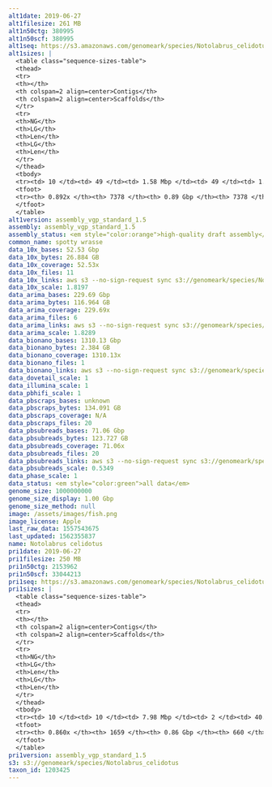 ```yaml
---
alt1date: 2019-06-27
alt1filesize: 261 MB
alt1n50ctg: 380995
alt1n50scf: 380995
alt1seq: https://s3.amazonaws.com/genomeark/species/Notolabrus_celidotus/fNotCel1/assembly_vgp_standard_1.5/fNotCel1.alt.asm.20190627.fasta.gz
alt1sizes: |
  <table class="sequence-sizes-table">
  <thead>
  <tr>
  <th></th>
  <th colspan=2 align=center>Contigs</th>
  <th colspan=2 align=center>Scaffolds</th>
  </tr>
  <tr>
  <th>NG</th>
  <th>LG</th>
  <th>Len</th>
  <th>LG</th>
  <th>Len</th>
  </tr>
  </thead>
  <tbody>
  <tr><td> 10 </td><td> 49 </td><td> 1.58 Mbp </td><td> 49 </td><td> 1.58 Mbp </td></tr>  <tr><td> 20 </td><td> 127 </td><td> 1.09 Mbp </td><td> 127 </td><td> 1.09 Mbp </td></tr>  <tr><td> 30 </td><td> 237 </td><td> 0.78 Mbp </td><td> 237 </td><td> 0.78 Mbp </td></tr>  <tr><td> 40 </td><td> 391 </td><td> 0.55 Mbp </td><td> 391 </td><td> 0.55 Mbp </td></tr>  <tr style="background-color:#cccccc;"><td> 50 </td><td> 606 </td><td> 0.38 Mbp </td><td> 606 </td><td> 0.38 Mbp </td></tr>  <tr><td> 60 </td><td> 945 </td><td> 0.22 Mbp </td><td> 945 </td><td> 0.22 Mbp </td></tr>  <tr><td> 70 </td><td> 1641 </td><td> 90.28 Kbp </td><td> 1641 </td><td> 90.28 Kbp </td></tr>  <tr><td> 80 </td><td> 3477 </td><td> 38.66 Kbp </td><td> 3477 </td><td> 38.66 Kbp </td></tr>  <tr><td> 90 </td><td> - </td><td> - </td><td> - </td><td> - </td></tr>  <tr><td> 100 </td><td> - </td><td> - </td><td> - </td><td> - </td></tr>  </tbody>
  <tfoot>
  <tr><th> 0.892x </th><th> 7378 </th><th> 0.89 Gbp </th><th> 7378 </th><th> 0.89 Gbp </th></tr>
  </tfoot>
  </table>
alt1version: assembly_vgp_standard_1.5
assembly: assembly_vgp_standard_1.5
assembly_status: <em style="color:orange">high-quality draft assembly</em>
common_name: spotty wrasse
data_10x_bases: 52.53 Gbp
data_10x_bytes: 26.884 GB
data_10x_coverage: 52.53x
data_10x_files: 11
data_10x_links: aws s3 --no-sign-request sync s3://genomeark/species/Notolabrus_celidotus/fNotCel1/genomic_data/10x/ .<br>
data_10x_scale: 1.8197
data_arima_bases: 229.69 Gbp
data_arima_bytes: 116.964 GB
data_arima_coverage: 229.69x
data_arima_files: 6
data_arima_links: aws s3 --no-sign-request sync s3://genomeark/species/Notolabrus_celidotus/fNotCel1/genomic_data/arima/ .<br>
data_arima_scale: 1.8289
data_bionano_bases: 1310.13 Gbp
data_bionano_bytes: 2.384 GB
data_bionano_coverage: 1310.13x
data_bionano_files: 1
data_bionano_links: aws s3 --no-sign-request sync s3://genomeark/species/Notolabrus_celidotus/fNotCel1/genomic_data/bionano/ .<br>
data_dovetail_scale: 1
data_illumina_scale: 1
data_pbhifi_scale: 1
data_pbscraps_bases: unknown
data_pbscraps_bytes: 134.091 GB
data_pbscraps_coverage: N/A
data_pbscraps_files: 20
data_pbsubreads_bases: 71.06 Gbp
data_pbsubreads_bytes: 123.727 GB
data_pbsubreads_coverage: 71.06x
data_pbsubreads_files: 20
data_pbsubreads_links: aws s3 --no-sign-request sync s3://genomeark/species/Notolabrus_celidotus/fNotCel1/genomic_data/pacbio/ . --exclude "*scraps.bam* --exclude "*ccs.bam*"<br>
data_pbsubreads_scale: 0.5349
data_phase_scale: 1
data_status: <em style="color:green">all data</em>
genome_size: 1000000000
genome_size_display: 1.00 Gbp
genome_size_method: null
image: /assets/images/fish.png
image_license: Apple
last_raw_data: 1557543675
last_updated: 1562355837
name: Notolabrus celidotus
pri1date: 2019-06-27
pri1filesize: 250 MB
pri1n50ctg: 2153962
pri1n50scf: 33044213
pri1seq: https://s3.amazonaws.com/genomeark/species/Notolabrus_celidotus/fNotCel1/assembly_vgp_standard_1.5/fNotCel1.pri.asm.20190627.fasta.gz
pri1sizes: |
  <table class="sequence-sizes-table">
  <thead>
  <tr>
  <th></th>
  <th colspan=2 align=center>Contigs</th>
  <th colspan=2 align=center>Scaffolds</th>
  </tr>
  <tr>
  <th>NG</th>
  <th>LG</th>
  <th>Len</th>
  <th>LG</th>
  <th>Len</th>
  </tr>
  </thead>
  <tbody>
  <tr><td> 10 </td><td> 10 </td><td> 7.98 Mbp </td><td> 2 </td><td> 40.51 Mbp </td></tr>  <tr><td> 20 </td><td> 26 </td><td> 5.14 Mbp </td><td> 5 </td><td> 35.40 Mbp </td></tr>  <tr><td> 30 </td><td> 49 </td><td> 3.75 Mbp </td><td> 7 </td><td> 35.21 Mbp </td></tr>  <tr><td> 40 </td><td> 80 </td><td> 2.75 Mbp </td><td> 10 </td><td> 34.51 Mbp </td></tr>  <tr style="background-color:#cccccc;"><td> 50 </td><td> 122 </td><td style="background-color:#88ff88;"> 2.15 Mbp </td><td> 13 </td><td style="background-color:#88ff88;"> 33.04 Mbp </td></tr>  <tr><td> 60 </td><td> 179 </td><td> 1.35 Mbp </td><td> 16 </td><td> 31.06 Mbp </td></tr>  <tr><td> 70 </td><td> 274 </td><td> 0.79 Mbp </td><td> 20 </td><td> 26.25 Mbp </td></tr>  <tr><td> 80 </td><td> 522 </td><td> 0.20 Mbp </td><td> 28 </td><td> 4.53 Mbp </td></tr>  <tr><td> 90 </td><td> - </td><td> - </td><td> 77 </td><td> 0.95 Mbp </td></tr>  <tr><td> 100 </td><td> - </td><td> - </td><td> - </td><td> - </td></tr>  </tbody>
  <tfoot>
  <tr><th> 0.860x </th><th> 1659 </th><th> 0.86 Gbp </th><th> 660 </th><th> 0.96 Gbp </th></tr>
  </tfoot>
  </table>
pri1version: assembly_vgp_standard_1.5
s3: s3://genomeark/species/Notolabrus_celidotus
taxon_id: 1203425
---
```

